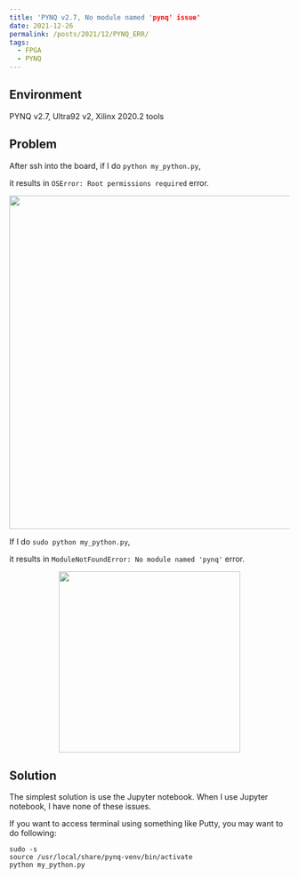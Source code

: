 ```yaml
---
title: 'PYNQ v2.7, No module named 'pynq' issue'
date: 2021-12-26
permalink: /posts/2021/12/PYNQ_ERR/
tags:
  - FPGA
  - PYNQ
---
```

## Environment

PYNQ v2.7, Ultra92 v2, Xilinx 2020.2 tools 


## Problem
After ssh into the board,
if I do
`python my_python.py`,

it results in `OSError: Root permissions required` error.
<p align="center"> <img src="https://dj-park.github.io/images/posts_img/pynq_err_0.png" width="600"> </p>

If I do
`sudo python my_python.py`,

it results in `ModuleNotFoundError: No module named 'pynq'` error.
<p align="center"> <img src="https://dj-park.github.io/images/posts_img/pynq_err_1.png" width="326"> </p>


## Solution
The simplest solution is use the Jupyter notebook. When I use Jupyter notebook, I have none of these issues.

If you want to access terminal using something like Putty,
you may want to do following:
```
sudo -s
source /usr/local/share/pynq-venv/bin/activate
python my_python.py
```
